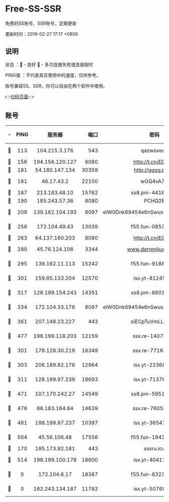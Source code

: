 # Free-SS-SSR

免费的SS账号、SSR账号，定期更新

更新时间：2019-02-27 17:17 +0800

## 说明

状态     ：🙂 - 良好 🙁 - 多次连接失败或连接超时

PING值   ：不代表真实使用中的速度，仅供参考。

账号兼容SS、SSR，你可以自由在两个软件中使用。

👉[扫码页面](https://liesauer.github.io/free-ss-ssr.github.io/)👈

## 账号

|-|PING|服务器|端口|密码|加密方式|区域|
|:----:|:----:|:-----:|-----:|:----:|:----:|:----:|
|🙂|113|104.215.3.176|543|qazwsxedc|aes-256-gcm|JP|
|🙂|156|194.156.120.127|8080|http://t.cn/EGJIyrl|rc4-md5|RU|
|🙂|181|54.180.147.134|30359|http://gggg.rocks|chacha20|KR|
|🙂|181|46.17.43.2|22100|wGQ4vA7D|aes-256-gcm|RU|
|🙂|187|213.183.48.10|15762|ss8.pm-44164718|rc4-md5|RU|
|🙂|190|185.243.57.36|8080|PCHQ2E|rc4-md5|US|
|🙂|208|139.162.104.193|8097|eIW0Dnk69454e6nSwuspv9DmS201tQ0D|aes-256-cfb|JP|
|🙂|256|172.104.49.43|13039|f55.fun-08537634|aes-256-cfb|SG|
|🙂|263|64.137.160.203|8080|http://t.cn/EGJIyrl|rc4-md5|CA|
|🙂|280|45.76.124.108|3344|www.darrenliuwei.com|aes-256-cfb|AU|
|🙂|295|139.162.11.113|15242|f55.fun-91886429|aes-256-cfb|SG|
|🙂|301|159.65.133.204|12570|isx.yt-81245321|aes-256-cfb|SG|
|🙂|317|128.199.154.243|14351|ss8.pm-86017708|aes-256-cfb|SG|
|🙂|334|172.104.33.178|8097|eIW0Dnk69454e6nSwuspv9DmS201tQ0D|aes-256-cfb|SG|
|🙂|361|207.148.23.227|443|oiECpTuVmLLxk4Ts|aes-256-cfb|US|
|🙂|477|198.199.118.203|12159|ssx.re-14073508|aes-256-cfb|US|
|🙂|301|178.128.30.219|18349|ssx.re-77164878|aes-256-cfb|SG|
|🙂|303|206.189.82.176|12964|isx.yt-22368985|aes-256-cfb|SG|
|🙂|311|128.199.97.239|19693|isx.yt-71376906|aes-256-cfb|SG|
|🙂|471|107.170.242.27|14549|ss8.pm-59512535|aes-256-cfb|US|
|🙂|476|68.183.164.84|14639|ssx.re-76058671|aes-256-cfb|US|
|🙂|481|198.199.97.237|10397|isx.yt-36547165|aes-256-cfb|US|
|🙂|504|45.56.106.48|17556|f55.fun-18434064|aes-256-cfb|US|
|🙁|170|185.173.92.181|443|sssru.icu|rc4-md5|RU|
|🙁|514|198.199.100.178|18600|isx.yt-40411480|aes-256-cfb|US|
|🙁|0|172.104.6.17|18387|f55.fun-83237856|aes-256-cfb|US|
|🙁|0|162.243.134.187|11782|isx.yt-50769400|aes-256-cfb|US|

